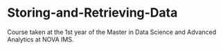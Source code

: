 # Storing-and-Retrieving-Data
Course taken at the 1st year of the Master in Data Science and Advanced Analytics at NOVA IMS.
